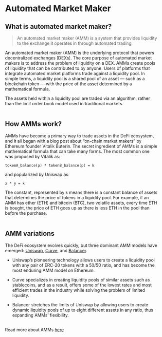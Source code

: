 # Automated Market Maker

## What is automated market maker?

> An automated market maker (AMM) is a system that provides liquidity to the exchange it operates in through automated trading.

An automated market maker (AMM) is the underlying protocol that powers decentralized exchanges (DEXs). The core purpose of automated market makers is to address the problem of liquidity on a DEX. AMMs create pools of liquidity that can be contributed to by anyone. Users of platforms that integrate automated market platforms trade against a liquidity pool. In simple terms, a liquidity pool is a shared pool of an asset — such as a blockchain token — with the price of the asset determined by a mathematical formula.

The assets held within a liquidity pool are traded via an algorithm, rather than the limit order book model used in traditional markets.
</br></br>

## How AMMs work?

AMMs have become a primary way to trade assets in the DeFi ecosystem, and it all began with a blog post about “on-chain market makers” by Ethereum founder Vitalik Buterin. The secret ingredient of AMMs is a simple mathematical formula that can take many forms. The most common one was proposed by Vitalik as:

`tokenA_balance(p) * tokenB_balance(p) = k`

and popularized by Uniswap as:

`x * y = k`

The constant, represented by `k` means there is a constant balance of assets that determines the price of tokens in a liquidity pool. For example, if an AMM has ether (ETH) and bitcoin (BTC), two volatile assets, every time ETH is bought, the price of ETH goes up as there is less ETH in the pool than before the purchase.
</br></br>

## AMM variations

The DeFi ecosystem evolves quickly, but three dominant AMM models have emerged: [Uniswap](https://uniswap.org/), [Curve](https://curve.fi/), and [Balancer](https://balancer.fi/).

- Uniswap’s pioneering technology allows users to create a liquidity pool with any pair of ERC-20 tokens with a 50/50 ratio, and has become the most enduring AMM model on Ethereum.

- Curve specializes in creating liquidity pools of similar assets such as stablecoins, and as a result, offers some of the lowest rates and most efficient trades in the industry while solving the problem of limited liquidity.

- Balancer stretches the limits of Uniswap by allowing users to create dynamic liquidity pools of up to eight different assets in any ratio, thus expanding AMMs’ flexibility.
  </br></br>

Read more about AMMs [here](https://www.gemini.com/cryptopedia/amm-what-are-automated-market-makers)
